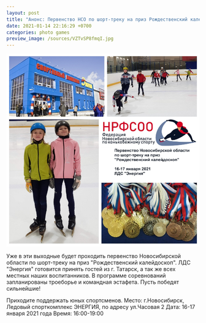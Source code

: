 ```yaml
---
layout: post
title: "Анонс: Первенство НСО по шорт-треку на приз Рождественский калейдоскоп"
date: 2021-01-14 22:16:29 +0700
categories: photo games
preview_image: /sources/VZTvSP8fmqI.jpg
---
```


![alt text](/sources/VZTvSP8fmqI.jpg)

Уже в эти выходные будет проходить первенство Новосибирской области по шорт-треку на приз "Рождественский калейдоскоп".
ЛДС "Энергия" готовится принять гостей из г. Татарск, а так же всех местных наших воспитанников.
В программе соревнований запланированы троеборье и командная эстафета.
Пусть победят сильнейшие!

Приходите поддержать юных спортсменов.
Место: г.Новосибирск, Ледовый спорткомплекс ЭНЕРГИЯ, по адресу ул.Часовая 2
Дата: 16-17 января 2021 года
Время: 16:00-19:00
